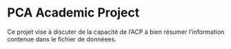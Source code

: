 # PCA Academic Project
Ce projet vise à discuter de la capacité de l’ACP à bien résumer l’information contenue dans le fichier de donnéees.
